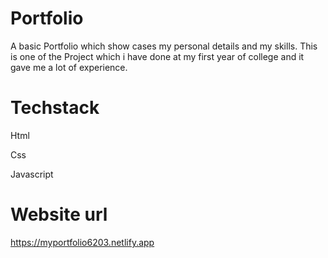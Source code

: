 # Portfolio
  A basic Portfolio which show cases my personal details and my skills.
  This is one of the Project which i have done at my first year of college and it gave me a lot of experience.
  
# Techstack
  Html
  
  Css
  
  Javascript

# Website url

https://myportfolio6203.netlify.app
  
